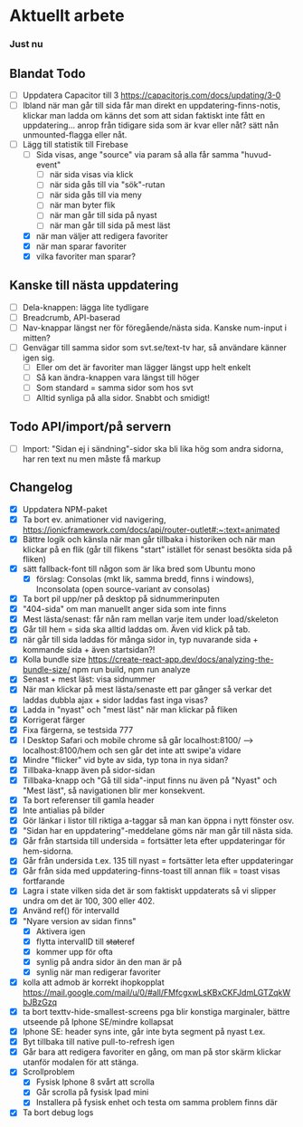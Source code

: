 # Aktuellt arbete

### Just nu

## Blandat Todo

- [ ] Uppdatera Capacitor till 3 https://capacitorjs.com/docs/updating/3-0
- [ ] Ibland när man går till sida får man direkt en uppdatering-finns-notis, klickar man ladda om känns det som att sidan faktiskt inte fått en uppdatering... anrop från tidigare sida som är kvar eller nåt? sätt nån unmounted-flagga eller nåt.
- [ ] Lägg till statistik till Firebase
  - [ ] Sida visas, ange "source" via param så alla får samma "huvud-event"
    - [ ] när sida visas via klick
    - [ ] när sida gås till via "sök"-rutan
    - [ ] när sida gås till via meny
    - [ ] när man byter flik
    - [ ] när man går till sida på nyast
    - [ ] när man går till sida på mest läst
  - [x] när man väljer att redigera favoriter
  - [x] när man sparar favoriter
  - [x] vilka favoriter man sparar?

## Kanske till nästa uppdatering

- [ ] Dela-knappen: lägga lite tydligare
- [ ] Breadcrumb, API-baserad
- [ ] Nav-knappar längst ner för föregående/nästa sida. Kanske num-input i mitten?
- [ ] Genvägar till samma sidor som svt.se/text-tv har, så användare känner igen sig.
  - [ ] Eller om det är favoriter man lägger längst upp helt enkelt
  - [ ] Så kan ändra-knappen vara längst till höger
  - [ ] Som standard = samma sidor som hos svt
  - [ ] Alltid synliga på alla sidor. Snabbt och smidigt!

## Todo API/import/på servern

- [ ] Import: "Sidan ej i sändning"-sidor ska bli lika hög som andra sidorna, har ren text nu men måste få markup

## Changelog

- [x] Uppdatera NPM-paket
- [x] Ta bort ev. animationer vid navigering, https://ionicframework.com/docs/api/router-outlet#:~:text=animated
- [x] Bättre logik och känsla när man går tillbaka i historiken och när man klickar på en flik (går till flikens "start" istället för senast besökta sida på fliken)
- [x] sätt fallback-font till någon som är lika bred som Ubuntu mono
  - [x] förslag: Consolas (mkt lik, samma bredd, finns i windows), Inconsolata (open source-variant av consolas)
- [x] Ta bort pil upp/ner på desktop på sidnummerinputen
- [x] "404-sida" om man manuellt anger sida som inte finns
- [x] Mest lästa/senast: får nån ram mellan varje item under load/skeleton
- [x] Går till hem = sida ska alltid laddas om. Även vid klick på tab.
- [x] när går till sida laddas för många sidor in, typ nuvarande sida + kommande sida + även startsidan?!
- [x] Kolla bundle size https://create-react-app.dev/docs/analyzing-the-bundle-size/ npm run build, npm run analyze
- [x] Senast + mest läst: visa sidnummer
- [x] När man klickar på mest lästa/senaste ett par gånger så verkar det laddas dubbla ajax + sidor laddas fast inga visas?
- [x] Ladda in "nyast" och "mest läst" när man klickar på fliken
- [x] Korrigerat färger
- [x] Fixa färgerna, se testsida 777
- [x] I Desktop Safari och mobile chrome så går localhost:8100/ --> localhost:8100/hem och sen går det inte att swipe'a vidare
- [x] Mindre "flicker" vid byte av sida, typ tona in nya sidan?
- [x] Tillbaka-knapp även på sidor-sidan
- [x] Tillbaka-knapp och "Gå till sida"-input finns nu även på "Nyast" och "Mest läst", så navigationen blir mer konsekvent.
- [x] Ta bort referenser till gamla header
- [x] Inte antialias på bilder
- [x] Gör länkar i listor till riktiga a-taggar så man kan öppna i nytt fönster osv.
- [x] "Sidan har en uppdatering"-meddelane göms när man går till nästa sida.
- [x] Går från startsida till undersida = fortsätter leta efter uppdateringar för hem-sidorna.
- [x] Går från undersida t.ex. 135 till nyast = fortsätter leta efter uppdateringar
- [x] Går från sida med uppdatering-finns-toast till annan flik = toast visas fortfarande
- [x] Lagra i state vilken sida det är som faktiskt uppdaterats så vi slipper undra om det är 100, 300 eller 402.
- [x] Använd ref() för intervalId
- [x] "Nyare version av sidan finns"
  - [x] Aktivera igen
  - [x] flytta intervalID till ~~state~~ref
  - [x] kommer upp för ofta
  - [x] synlig på andra sidor än den man är på
  - [x] synlig när man redigerar favoriter
- [x] kolla att admob är korrekt ihopkopplat https://mail.google.com/mail/u/0/#all/FMfcgxwLsKBxCKFJdmLGTZqkWbJBzGzq
- [x] ta bort texttv-hide-smallest-screens pga blir konstiga marginaler, bättre utseende på Iphone SE/mindre kollapsat
- [x] Iphone SE: header syns inte, går inte byta segment på nyast t.ex.
- [x] Byt tillbaka till native pull-to-refresh igen
- [x] Går bara att redigera favoriter en gång, om man på stor skärm klickar utanför modalen för att stänga.
- [x] Scrollproblem
  - [x] Fysisk Iphone 8 svårt att scrolla
  - [x] Går scrolla på fysisk Ipad mini
  - [x] Installera på fysisk enhet och testa om samma problem finns där
- [x] Ta bort debug logs
